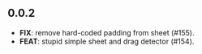 ## 0.0.2

 - **FIX**: remove hard-coded padding from sheet (#155).
 - **FEAT**: stupid simple sheet and drag detector (#154).

